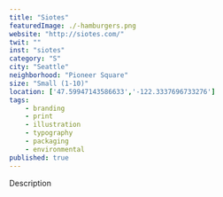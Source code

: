 ```yaml
---
title: "Siotes"
featuredImage: ./-hamburgers.png
website: "http://siotes.com/"
twit: ""
inst: "siotes"
category: "S"
city: "Seattle"
neighborhood: "Pioneer Square"
size: "Small (1-10)"
location: ['47.59947143586633','-122.3337696733276']
tags:
    - branding
    - print
    - illustration
    - typography
    - packaging
    - environmental
published: true
---
```


Description
